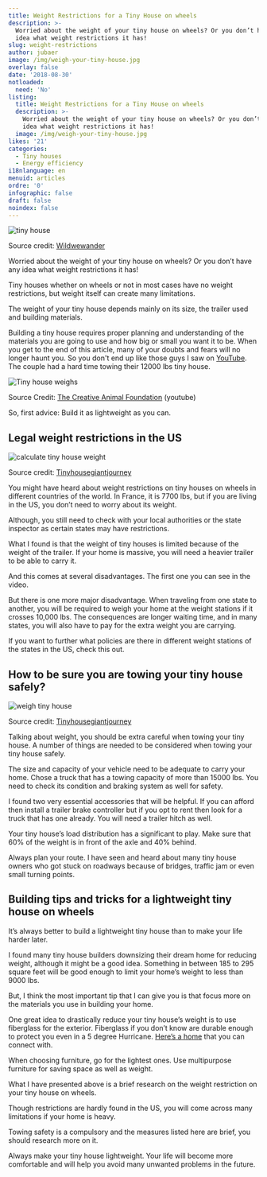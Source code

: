 ```yaml
---
title: Weight Restrictions for a Tiny House on wheels
description: >-
  Worried about the weight of your tiny house on wheels? Or you don’t have any
  idea what weight restrictions it has! 
slug: weight-restrictions
author: jubaer
image: /img/weigh-your-tiny-house.jpg
overlay: false
date: '2018-08-30'
notloaded:
  need: 'No'
listing:
  title: Weight Restrictions for a Tiny House on wheels
  description: >-
    Worried about the weight of your tiny house on wheels? Or you don’t have any
    idea what weight restrictions it has! 
  image: /img/weigh-your-tiny-house.jpg
likes: '21'
categories:
  - Tiny houses
  - Energy efficiency
i18nlanguage: en
menuid: articles
ordre: '0'
infographic: false
draft: false
noindex: false
---
```

![tiny house](/img/tiny-house.jpg)

Source credit: [Wildwewander
](http://www.wildwewander.com/journal/7-things-to-consider-if-you-want-to-join-the-tiny-house-community)

Worried about the weight of your tiny house on wheels? Or you don’t have any idea what weight restrictions it has! 

Tiny houses whether on wheels or not in most cases have no weight restrictions, but weight itself can create many limitations.

The weight of your tiny house depends mainly on its size, the trailer used and building materials.

Building a tiny house requires proper planning and understanding of the materials you are going to use and how big or small you want it to be. When you get to the end of this article, many of your doubts and fears will no longer haunt you. So you don't end up like those guys I saw on [YouTube](https://www.youtube.com/watch?v=CUkpaZ7la7E). The couple had a hard time towing their 12000 lbs tiny house. 

![Tiny house weighs](/img/our-tiny-house-weighs.jpg)

Source Credit: [The Creative Animal Foundation](https://www.youtube.com/channel/UCa-s-WEqkhelzEAs4IS2nvg) (youtube)

So, first advice: Build it as lightweight as you can.

## Legal weight restrictions in the US

![calculate tiny house weight](/img/calculate-tiny-house-weight.jpg)

Source credit: [Tinyhousegiantjourney
](https://tinyhousegiantjourney.com/2017/01/26/tiny-house-weight/)

You might have heard about weight restrictions on tiny houses on wheels in different countries of the world. In France, it is 7700 lbs, but if you are living in the US, you don’t need to worry about its weight.

Although, you still need to check with your local authorities or the state inspector as certain states may have restrictions. 

What I found is that the weight of tiny houses is limited because of the weight of the trailer. If your home is massive, you will need a heavier trailer to be able to carry it. 

And this comes at several disadvantages. The first one you can see in the video.

But there is one more major disadvantage. When traveling from one state to another, you will be required to weigh your home at the weight stations if it crosses 10,000 lbs. The consequences are longer waiting time, and in many states, you will also have to pay for the extra weight you are carrying. 

If you want to further what policies are there in different weight stations of the states in the US, check this out.

## How to be sure you are towing your tiny house safely?

![weigh tiny house](/img/weigh-your-tiny-house.jpg)

Source credit: [Tinyhousegiantjourney
](https://tinyhousegiantjourney.com/2017/01/26/tiny-house-weight/)

Talking about weight, you should be extra careful when towing your tiny house. A number of things are needed to be considered when towing your tiny house safely.

The size and capacity of your vehicle need to be adequate to carry your home. Chose a truck that has a towing capacity of more than 15000 lbs. You need to check its condition and braking system as well for safety.

I found two very essential accessories that will be helpful. If you can afford then install a trailer brake controller but if you opt to rent then look for a truck that has one already. You will need a trailer hitch as well.

Your tiny house’s load distribution has a significant to play. Make sure that 60% of the weight is in front of the axle and 40% behind. 

Always plan your route. I have seen and heard about many tiny house owners who got stuck on roadways because of bridges, traffic jam or even small turning points. 

## Building tips and tricks for a lightweight tiny house on wheels

It’s always better to build a lightweight tiny house than to make your life harder later. 

I found many tiny house builders downsizing their dream home for reducing weight, although it might be a good idea. Something in between 185 to 295 square feet will be good enough to limit your home’s weight to less than 9000 lbs.

But, I think the most important tip that I can give you is that focus more on the materials you use in building your home. 

One great idea to drastically reduce your tiny house’s weight is to use fiberglass for the exterior. Fiberglass if you don’t know are durable enough to protect you even in a 5 degree Hurricane. [Here’s a home](https://newatlas.com/transcend-tiny-homes-amsterdam-24/48506/) that you can connect with.

When choosing furniture, go for the lightest ones. Use multipurpose furniture for saving space as well as weight.

What I have presented above is a brief research on the weight restriction on your tiny house on wheels. 

Though restrictions are hardly found in the US, you will come across many limitations if your home is heavy. 

Towing safety is a compulsory and the measures listed here are brief, you should research more on it.

Always make your tiny house lightweight. Your life will become more comfortable and will help you avoid many unwanted problems in the future.
